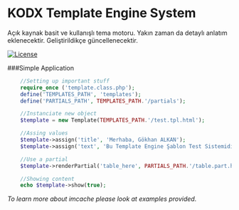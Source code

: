 
KODX Template Engine System
=======
Açık kaynak basit ve kullanışlı tema motoru.
Yakın zaman da detaylı anlatım eklenecektir.
Geliştirildikçe güncellenecektir.

[![License](http://img.shields.io/:license-apache-brightgreen.svg)](http://www.apache.org/licenses/LICENSE-2.0.html) 

###Simple Application
```php
    //Setting up important stuff
    require_once ('template.class.php');
    define('TEMPLATES_PATH', 'templates');
    define('PARTIALS_PATH', TEMPLATES_PATH.'/partials');

    //Instanciate new object
    $template = new Template(TEMPLATES_PATH.'/test.tpl.html');

    //Assing values
    $template->assign('title', 'Merhaba, Gökhan ALKAN');
    $template->assign('text', 'Bu Template Engine Şablon Test Sistemidir.');

    //Use a partial
    $template->renderPartial('table_here', PARTIALS_PATH.'/table.part.html', array('username' => 'Gökhan ALKAN', 'age' => 27));

    //Showing content
    echo $template->show(true);
```

<i>To learn more about imcache please look at examples provided.</i>
